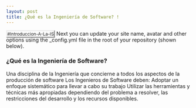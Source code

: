 ```yaml
---
layout: post
title: ¿Qué es la Ingeniería de Software? !
---
```


<tagg style="
    font-size: 12px;
    border-style: outset;
">#Introduccion-A-La-IS</tagg> Next you can update your site name, avatar and other options using the _config.yml file in the root of your repository (shown below).

### ¿Qué es la Ingeniería de Software? 

Una disciplina de la Ingeniería que concierne a todos los aspectos de la producción de software
Los Ingenieros de Software deben: 
Adoptar un enfoque sistemático para llevar a cabo su trabajo 
Utilizar las herramientas y técnicas más apropiadas dependiendo del problema a resolver, las restricciones del desarrollo y  los recursos disponibles.

